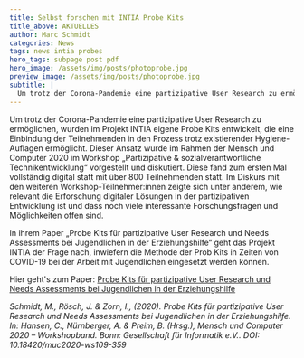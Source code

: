 ```yaml
---
title: Selbst forschen mit INTIA Probe Kits
title_above: AKTUELLES
author: Marc Schmidt
categories: News
tags: news intia probes
hero_tags: subpage post pdf
hero_image: /assets/img/posts/photoprobe.jpg
preview_image: /assets/img/posts/photoprobe.jpg
subtitle: |
  Um trotz der Corona-Pandemie eine partizipative User Research zu ermöglichen, wurden im Projekt INTIA eigene Probe Kits entwickelt, die eine Einbindung der Teilnehmenden in den Prozess trotz existierender Hygiene-Auflagen ermöglicht.
---
```


Um trotz der Corona-Pandemie eine partizipative User Research zu ermöglichen, wurden im Projekt INTIA eigene Probe Kits entwickelt, die eine Einbindung der Teilnehmenden in den Prozess trotz existierender Hygiene-Auflagen ermöglicht. Dieser Ansatz wurde im Rahmen der Mensch und Computer 2020 im Workshop „Partizipative & sozialverantwortliche Technikentwicklung“ vorgestellt und diskutiert. Diese fand zum ersten Mal vollständig digital statt mit über 800 Teilnehmenden statt. Im Diskurs mit den weiteren Workshop-Teilnehmer:innen zeigte sich unter anderem, wie relevant die Erforschung digitaler Lösungen in der partizipativen Entwicklung ist und dass noch viele interessante Forschungsfragen und Möglichkeiten offen sind.

In ihrem Paper „Probe Kits für partizipative User Research und Needs Assessments bei Jugendlichen in der Erziehungshilfe“ geht das Projekt INTIA der Frage nach, inwiefern die Methode der Prob Kits in Zeiten von COVID-19 bei der Arbeit mit Jugendlichen eingesetzt werden können.

Hier geht's zum Paper: [Probe Kits für partizipative User Research und Needs Assessments bei Jugendlichen in der Erziehungshilfe](https://dl.gi.de/handle/20.500.12116/33567)

_Schmidt, M., Rösch, J. & Zorn, I., (2020). Probe Kits für partizipative User Research und Needs Assessments bei Jugendlichen in der Erziehungshilfe. In: Hansen, C., Nürnberger, A. & Preim, B. (Hrsg.), Mensch und Computer 2020 – Workshopband. Bonn: Gesellschaft für Informatik e.V.. DOI: 10.18420/muc2020-ws109-359_
